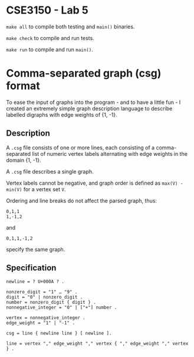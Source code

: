 # CSE3150 - Lab 5

`make all` to compile both testing and `main()` binaries.

`make check` to compile and run tests.

`make run` to compile and run `main()`.

# Comma-separated graph (csg) format

To ease the input of graphs into the program - and to have a little fun - I created an extremely simple graph description language to describe labelled digraphs with edge weights of {1, -1}.

## Description

A `.csg` file consists of one or more lines, each consisting of a comma-separated list of numeric vertex labels alternating with edge weights in the domain {1, -1}.

A `.csg` file describes a single graph.

Vertex labels cannot be negative, and graph order is defined as `max(V) - min(V)` for a vertex set `V`.

Ordering and line breaks do not affect the parsed graph, thus:

```
0,1,1
1,-1,2
```
and
```
0,1,1,-1,2
```

specify the same graph.

## Specification

```ebnf
newline = ? U+000A ? .

nonzero_digit = "1" … "9" .
digit = "0" | nonzero_digit .
number = nonzero_digit { digit } .
nonnegative_integer = "0" | ["+"] number .

vertex = nonnegative_integer .
edge_weight = "1" | "-1" .

csg = line { newline line } [ newline ].

line = vertex "," edge_weight "," vertex { "," edge_weight "," vertex } .

```